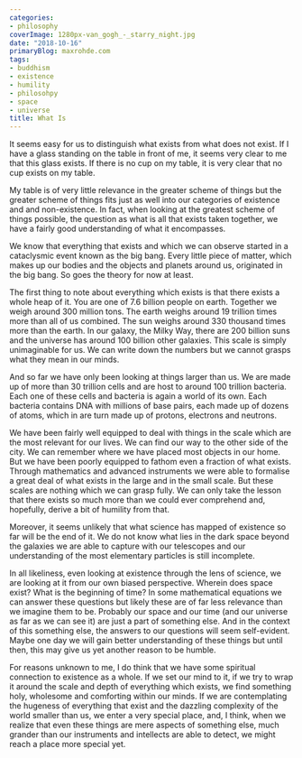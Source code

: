 ```yaml
---
categories:
- philosophy
coverImage: 1280px-van_gogh_-_starry_night.jpg
date: "2018-10-16"
primaryBlog: maxrohde.com
tags:
- buddhism
- existence
- humility
- philosohpy
- space
- universe
title: What Is
---
```


It seems easy for us to distinguish what exists from what does not exist. If I have a glass standing on the table in front of me, it seems very clear to me that this glass exists. If there is no cup on my table, it is very clear that no cup exists on my table.

My table is of very little relevance in the greater scheme of things but the greater scheme of things fits just as well into our categories of existence and and non-existence. In fact, when looking at the greatest scheme of things possible, the question as what is all that exists taken together, we have a fairly good understanding of what it encompasses.

We know that everything that exists and which we can observe started in a cataclysmic event known as the big bang. Every little piece of matter, which makes up our bodies and the objects and planets around us, originated in the big bang. So goes the theory for now at least.

The first thing to note about everything which exists is that there exists a whole heap of it. You are one of 7.6 billion people on earth. Together we weigh around 300 million tons. The earth weighs around 19 trillion times more than all of us combined. The sun weighs around 330 thousand times more than the earth. In our galaxy, the Milky Way, there are 200 billion suns and the universe has around 100 billion other galaxies. This scale is simply unimaginable for us. We can write down the numbers but we cannot grasps what they mean in our minds.

And so far we have only been looking at things larger than us. We are made up of more than 30 trillion cells and are host to around 100 trillion bacteria. Each one of these cells and bacteria is again a world of its own. Each bacteria contains DNA with millions of base pairs, each made up of dozens of atoms, which in are turn made up of protons, electrons and neutrons.

We have been fairly well equipped to deal with things in the scale which are the most relevant for our lives. We can find our way to the other side of the city. We can remember where we have placed most objects in our home. But we have been poorly equipped to fathom even a fraction of what exists. Through mathematics and advanced instruments we were able to formalise a great deal of what exists in the large and in the small scale. But these scales are nothing which we can grasp fully. We can only take the lesson that there exists so much more than we could ever comprehend and, hopefully, derive a bit of humility from that.

Moreover, it seems unlikely that what science has mapped of existence so far will be the end of it. We do not know what lies in the dark space beyond the galaxies we are able to capture with our telescopes and our understanding of the most elementary particles is still incomplete.

In all likeliness, even looking at existence through the lens of science, we are looking at it from our own biased perspective. Wherein does space exist? What is the beginning of time? In some mathematical equations we can answer these questions but likely these are of far less relevance than we imagine them to be. Probably our space and our time (and our universe as far as we can see it) are just a part of something else. And in the context of this something else, the answers to our questions will seem self-evident. Maybe one day we will gain better understanding of these things but until then, this may give us yet another reason to be humble.

For reasons unknown to me, I do think that we have some spiritual connection to existence as a whole. If we set our mind to it, if we try to wrap it around the scale and depth of everything which exists, we find something holy, wholesome and comforting within our minds. If we are contemplating the hugeness of everything that exist and the dazzling complexity of the world smaller than us, we enter a very special place, and, I think, when we realize that even these things are mere aspects of something else, much grander than our instruments and intellects are able to detect, we might reach a place more special yet.